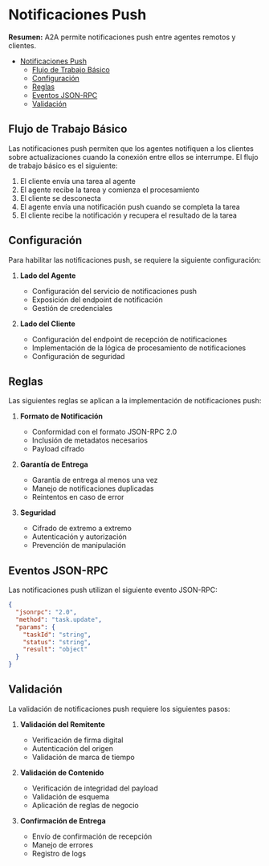 # Notificaciones Push

**Resumen:** A2A permite notificaciones push entre agentes remotos y clientes.

<!-- TOC -->

- [Notificaciones Push](#notificaciones-push)
  - [Flujo de Trabajo Básico](#flujo-de-trabajo-básico)
  - [Configuración](#configuración)
  - [Reglas](#reglas)
  - [Eventos JSON-RPC](#eventos-json-rpc)
  - [Validación](#validación)

<!-- /TOC -->

## Flujo de Trabajo Básico

Las notificaciones push permiten que los agentes notifiquen a los clientes sobre actualizaciones cuando la conexión
entre ellos se interrumpe. El flujo de trabajo básico es el siguiente:

1. El cliente envía una tarea al agente
2. El agente recibe la tarea y comienza el procesamiento
3. El cliente se desconecta
4. El agente envía una notificación push cuando se completa la tarea
5. El cliente recibe la notificación y recupera el resultado de la tarea

## Configuración

Para habilitar las notificaciones push, se requiere la siguiente configuración:

1. **Lado del Agente**

   - Configuración del servicio de notificaciones push
   - Exposición del endpoint de notificación
   - Gestión de credenciales

2. **Lado del Cliente**
   - Configuración del endpoint de recepción de notificaciones
   - Implementación de la lógica de procesamiento de notificaciones
   - Configuración de seguridad

## Reglas

Las siguientes reglas se aplican a la implementación de notificaciones push:

1. **Formato de Notificación**

   - Conformidad con el formato JSON-RPC 2.0
   - Inclusión de metadatos necesarios
   - Payload cifrado

2. **Garantía de Entrega**

   - Garantía de entrega al menos una vez
   - Manejo de notificaciones duplicadas
   - Reintentos en caso de error

3. **Seguridad**
   - Cifrado de extremo a extremo
   - Autenticación y autorización
   - Prevención de manipulación

## Eventos JSON-RPC

Las notificaciones push utilizan el siguiente evento JSON-RPC:

```json
{
  "jsonrpc": "2.0",
  "method": "task.update",
  "params": {
    "taskId": "string",
    "status": "string",
    "result": "object"
  }
}
```

## Validación

La validación de notificaciones push requiere los siguientes pasos:

1. **Validación del Remitente**

   - Verificación de firma digital
   - Autenticación del origen
   - Validación de marca de tiempo

2. **Validación de Contenido**

   - Verificación de integridad del payload
   - Validación de esquema
   - Aplicación de reglas de negocio

3. **Confirmación de Entrega**
   - Envío de confirmación de recepción
   - Manejo de errores
   - Registro de logs
